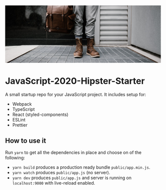 ![Hipster](assets/pexels-photo-2453823.jpeg)

# JavaScript-2020-Hipster-Starter

A small startup repo for your JavaScript project. It includes setup for:

* Webpack
* TypeScript
* React (styled-components)
* ESLint
* Prettier

## How to use it

Run `yarn` to get all the dependencies in place and choose on of the following:

* `yarn build` produces a production ready bundle `public/app.min.js`.
* `yarn watch` produces `public/app.js` (no server).
* `yarn dev` produces `public/app.js` and server is running on `localhost:9000` with live-reload enabled.
